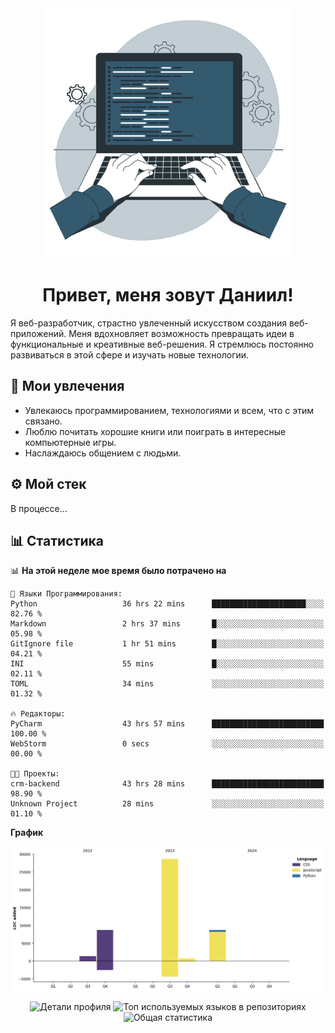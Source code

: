 <div align="center">
  <img width="400" src="assets/main_pic.webp" alt="">
  <h1>Привет, меня зовут Даниил!</h1>
</div>

Я веб-разработчик, страстно увлеченный искусством создания веб-приложений. Меня вдохновляет возможность превращать идеи в функциональные и креативные веб-решения. Я стремлюсь постоянно развиваться в этой сфере и изучать новые технологии.

## :game_die: Мои увлечения

* Увлекаюсь программированием, технологиями и всем, что с этим связано.
* Люблю почитать хорошие книги или поиграть в интересные компьютерные игры.
* Наслаждаюсь общением с людьми.

## :gear: Мой стек

В процессе...

## :bar_chart: Статистика

<!--START_SECTION:waka-->
📊 **На этой неделе мое время было потрачено на** 

```text
💬 Языки Программирования: 
Python                   36 hrs 22 mins      █████████████████████░░░░   82.76 % 
Markdown                 2 hrs 37 mins       █░░░░░░░░░░░░░░░░░░░░░░░░   05.98 % 
GitIgnore file           1 hr 51 mins        █░░░░░░░░░░░░░░░░░░░░░░░░   04.21 % 
INI                      55 mins             █░░░░░░░░░░░░░░░░░░░░░░░░   02.11 % 
TOML                     34 mins             ░░░░░░░░░░░░░░░░░░░░░░░░░   01.32 % 

🔥 Редакторы: 
PyCharm                  43 hrs 57 mins      █████████████████████████   100.00 % 
WebStorm                 0 secs              ░░░░░░░░░░░░░░░░░░░░░░░░░   00.00 % 

🐱‍💻 Проекты: 
crm-backend              43 hrs 28 mins      █████████████████████████   98.90 % 
Unknown Project          28 mins             ░░░░░░░░░░░░░░░░░░░░░░░░░   01.10 % 
```

**График**

![Lines of Code chart](https://raw.githubusercontent.com/daniilgrigorev01/daniilgrigorev01/main/assets/bar_graph.png)


<!--END_SECTION:waka-->

<div align="center">
  <img src="http://github-profile-summary-cards.vercel.app/api/cards/profile-details?username=daniilgrigorev01&theme=github" alt="Детали профиля">
  <img src="http://github-profile-summary-cards.vercel.app/api/cards/repos-per-language?username=daniilgrigorev01&theme=github" alt="Топ используемых языков в репозиториях">
  <img src="http://github-profile-summary-cards.vercel.app/api/cards/stats?username=daniilgrigorev01&theme=github" alt="Общая статистика">
</div>
